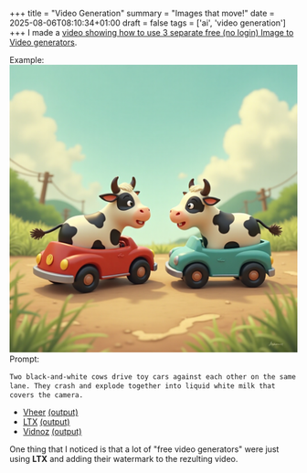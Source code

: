 +++
title = "Video Generation"
summary = "Images that move!"
date = 2025-08-06T08:10:34+01:00
draft = false
tags = ['ai', 'video generation']
+++
I made a [video showing how to use 3 separate free (no login) Image to Video generators](https://www.youtube.com/watch?v=7E8cTR_GsnE).

Example:
![input](input.png)
Prompt:
```
Two black-and-white cows drive toy cars against each other on the same lane. They crash and explode together into liquid white milk that covers the camera.
```

- [Vheer](www.vheer.com/app/image-to-video)
  [(output)](vheer.mp4)
- [LTX](www.vheer.com/app/image-to-video)
  [(output)](ltx.mp4)
- [Vidnoz](https://www.vidnoz.com/image-to-video-ai.html)
  [(output)](vidnoz.mp4)

One thing that I noticed is that a lot of "free video generators" were just using **LTX** and adding their watermark to the rezulting video.
